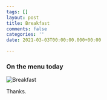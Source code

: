 ```yaml
---
tags: []
layout: post
title: Breakfast
comments: false
categories: ''
date: 2021-03-03T00:00:00.000+00:00

---
```

### On the menu today

![Breakfast](/uploads/img_5570.jpeg "breakfast ")

Thanks.